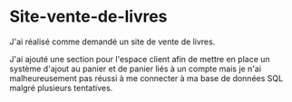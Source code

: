 # Site-vente-de-livres

J'ai réalisé comme demandé un site de vente de livres.

J'ai ajouté une section pour l'espace client afin de mettre en place un système d'ajout au panier et de panier liés à un compte mais je n'ai malheureusement pas réussi à me connecter à ma base de données SQL malgré plusieurs tentatives.

